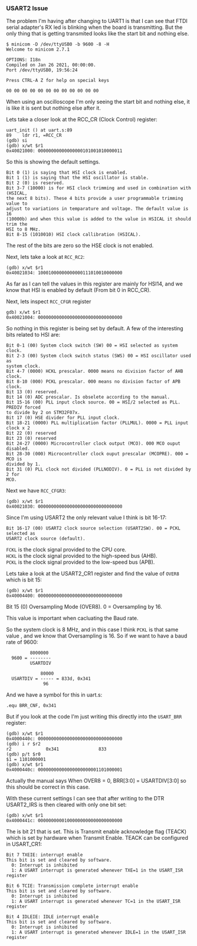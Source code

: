 ### USART2 Issue
The problem I'm having after changing to UART1 is that I can see that FTDI
serial adapter's RX led is blinking when the board is transmitting. But the
only thing that is getting transmited looks like the start bit and nothing else.

```console
$ minicom -D /dev/ttyUSB0 -b 9600 -8 -H
Welcome to minicom 2.7.1

OPTIONS: I18n 
Compiled on Jan 26 2021, 00:00:00.
Port /dev/ttyUSB0, 19:56:24

Press CTRL-A Z for help on special keys

00 00 00 00 00 00 00 00 00 00 00 00
```
When using an oscilloscope I'm only seeing the start bit and nothing else, it
is like it is sent but nothing else after it.


Lets take a closer look at the RCC_CR (Clock Control) register:
```console
uart_init () at uart.s:89
89	  ldr r1, =RCC_CR
(gdb) si
(gdb) x/wt $r1
0x40021000:	00000000000000000101001010000011
```
So this is showing the default settings.
```
Bit 0 (1) is saying that HSI clock is enabled.
Bit 1 (1) is saying that the HSI oscillator is stable.
Bit 2 (0) is reserved.
Bit 3-7 (10000) is for HSI clock trimming and used in combination with (HSICAL,
the next 8 bits). These 4 bits provide a user programmable trimming value to
adjust to variations in temparature and voltage. The default value is 16
(10000b) and when this value is added to the value in HSICAL it should trim the
HSI to 8 MHz. 
Bit 8-15 (1010010) HSI clock callibration (HSICAL).
```
The rest of the bits are zero so the HSE clock is not enabled.

Next, lets take a look at `RCC_RC2`:
```console
(gdb) x/wt $r1
0x40021034:	10001000000000000111010010000000
```
As far as I can tell the values in this register are mainly for HSI14, and we
know that HSI is enabled by default (From bit 0 in RCC_CR).

Next, lets inspect `RCC_CFGR` register
```console
gdb) x/wt $r1
0x40021004:	00000000000000000000000000000000
```
So nothing in this register is being set by default. A few of the interesting
bits related to HSI are:
```
Bit 0-1 (00) System clock switch (SW) 00 = HSI selected as system clock.
Bit 2-3 (00) System clock switch status (SWS) 00 = HSI oscillator used as
system clock.
Bit 4-7 (0000) HCKL prescalar. 0000 means no division factor of AHB clock.
Bit 8-10 (000) PCKL prescalar. 000 means no division factor of APB clock.
Bit 13 (0) reserved.
Bit 14 (0) ADC prescalar. Is obselete according to the manual.
Bit 15-16 (00) PLL input clock source. 00 = HSI/2 selected as PLL. PREDIV forced
to divide by 2 on STM32F07x.
Bit 17 (0) HSE divider for PLL input clock.
Bit 18-21 (0000) PLL multiplication factor (PLLMUL). 0000 = PLL input clock x 2
Bit 22 (0) reserved
Bit 23 (0) reserved
Bit 24-27 (0000) Microcontroller clock output (MCO). 000 MCO ouput disabled.
Bit 28-30 (000) Microcontroller clock ouput prescalar (MCOPRE). 000 = MCO is
divided by 1.
Bit 31 (0) PLL clock not divided (PLLNODIV). 0 = PLL is not divided by 2 for
MCO.
```
Next we have `RCC_CFGR3`:
```console
(gdb) x/wt $r1
0x40021030:	00000000000000000000000000000000
```
Since I'm using USART2 the only relevant value I think is bit 16-17:
```
Bit 16-17 (00) USART2 clock source selection (USART2SW). 00 = PCKL selected as
USART2 clock source (default).
```

`FCKL` is the clock signal provided to the CPU core.  
`HCKL` is the clock signal provided to the high-speed bus (AHB).  
`PCKL` is the clock signal provided to the low-speed bus (APB).

Lets take a look at the USART2_CR1 register and find the value of `OVER8` which
is bit 15:
```console
(gdb) x/wt $r1
0x40004400:	00000000000000000000000000000000
```
Bit 15 (0) Oversampling Mode (OVER8). 0 = Oversampling by 16.

This value is important when cacluating the Baud rate. 

So the system clock is 8 MHz, and in this case I think `PCKL` is that same value
, and we know that Oversampling is 16. So if we want to have a baud rate of
9600:
```
         8000000
  9600 = --------
         USARTDIV

             80000
  USARTDIV = ----- = 833d, 0x341
              96
```
And we have a symbol for this in uart.s:
```assembly
.equ BRR_CNF, 0x341
```
But if you look at the code I'm just writing this directly into the `USART_BRR`
register: 
```console
(gdb) x/wt $r1
0x4000440c:	00000000000000000000000000000000
(gdb) i r $r2
r2             0x341               833
(gdb) p/t $r0
$1 = 1101000001
(gdb) x/wt $r1
0x4000440c:	00000000000000000000001101000001
```
Actually the manual says When OVER8 = 0, BRR[3:0] = USARTDIV[3:0] so this should
be correct in this case.

With these current settings I can see that after writing to the DTR USART2_IRS
is then cleared with only one bit set:
```console
(gdb) x/wt $r1
0x4000441c:	00000000001000000000000000000000
```
The is bit 21 that is set. This is Transmit enable acknowledge flag (TEACK)
which is set by hardware when Transmit Enable.
TEACK can be configured in USART_CR1:
```
Bit 7 TXEIE: interrupt enable
This bit is set and cleared by software.
  0: Interrupt is inhibited
  1: A USART interrupt is generated whenever TXE=1 in the USART_ISR register

Bit 6 TCIE: Transmission complete interrupt enable
This bit is set and cleared by software.
  0: Interrupt is inhibited
  1: A USART interrupt is generated whenever TC=1 in the USART_ISR register

Bit 4 IDLEIE: IDLE interrupt enable
This bit is set and cleared by software.
  0: Interrupt is inhibited
  1: A USART interrupt is generated whenever IDLE=1 in the USART_ISR register
```
